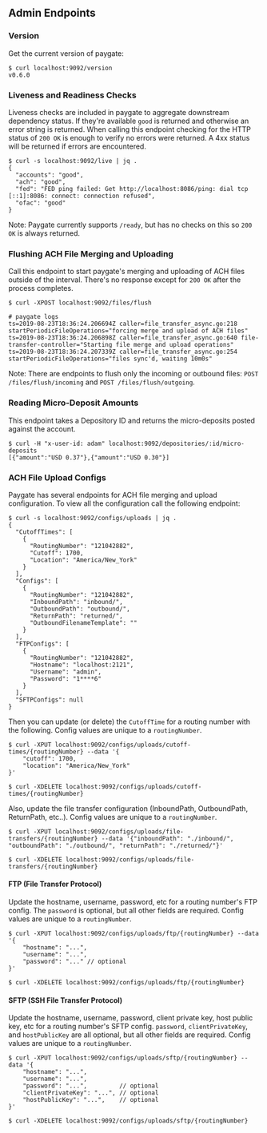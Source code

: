 ## Admin Endpoints

### Version

Get the current version of paygate:

```
$ curl localhost:9092/version
v0.6.0
```

### Liveness and Readiness Checks

Liveness checks are included in paygate to aggregate downstream dependency status. If they're available `good` is returned and otherwise an error string is returned. When calling this endpoint checking for the HTTP status of `200 OK` is enough to verify no errors were returned. A 4xx status will be returned if errors are encountered.

```
$ curl -s localhost:9092/live | jq .
{
  "accounts": "good",
  "ach": "good",
  "fed": "FED ping failed: Get http://localhost:8086/ping: dial tcp [::1]:8086: connect: connection refused",
  "ofac": "good"
}
```

Note: Paygate currently supports `/ready`, but has no checks on this so `200 OK` is always returned.


### Flushing ACH File Merging and Uploading

Call this endpoint to start paygate's merging and uploading of ACH files outside of the interval. There's no response except for `200 OK` after the process completes.

```
$ curl -XPOST localhost:9092/files/flush

# paygate logs
ts=2019-08-23T18:36:24.206694Z caller=file_transfer_async.go:218 startPeriodicFileOperations="forcing merge and upload of ACH files"
ts=2019-08-23T18:36:24.206898Z caller=file_transfer_async.go:640 file-transfer-controller="Starting file merge and upload operations"
ts=2019-08-23T18:36:24.207339Z caller=file_transfer_async.go:254 startPeriodicFileOperations="files sync'd, waiting 10m0s"
```

Note: There are endpoints to flush only the incoming or outbound files: `POST /files/flush/incoming` and `POST /files/flush/outgoing`.

### Reading Micro-Deposit Amounts

This endpoint takes a Depository ID and returns the micro-deposits posted against the account.

```
$ curl -H "x-user-id: adam" localhost:9092/depositories/:id/micro-deposits
[{"amount":"USD 0.37"},{"amount":"USD 0.30"}]
```

### ACH File Upload Configs

Paygate has several endpoints for ACH file merging and upload configuration. To view all the configuration call the following endpoint:

```
$ curl -s localhost:9092/configs/uploads | jq .
{
  "CutoffTimes": [
    {
      "RoutingNumber": "121042882",
      "Cutoff": 1700,
      "Location": "America/New_York"
    }
  ],
  "Configs": [
    {
      "RoutingNumber": "121042882",
      "InboundPath": "inbound/",
      "OutboundPath": "outbound/",
      "ReturnPath": "returned/",
      "OutboundFilenameTemplate": ""
    }
  ],
  "FTPConfigs": [
    {
      "RoutingNumber": "121042882",
      "Hostname": "localhost:2121",
      "Username": "admin",
      "Password": "1****6"
    }
  ],
  "SFTPConfigs": null
}
```

Then you can update (or delete) the `CutoffTime` for a routing number with the following. Config values are unique to a `routingNumber`.

```
$ curl -XPUT localhost:9092/configs/uploads/cutoff-times/{routingNumber} --data '{
    "cutoff": 1700,
    "location": "America/New_York"
}'
```

```
$ curl -XDELETE localhost:9092/configs/uploads/cutoff-times/{routingNumber}
```

Also, update the file transfer configuration (InboundPath, OutboundPath, ReturnPath, etc..). Config values are unique to a `routingNumber`.

```
$ curl -XPUT localhost:9092/configs/uploads/file-transfers/{routingNumber} --data '{"inboundPath": "./inbound/", "outboundPath": "./outbound/", "returnPath": "./returned/"}'
```

```
$ curl -XDELETE localhost:9092/configs/uploads/file-transfers/{routingNumber}
```

#### FTP (File Transfer Protocol)

Update the hostname, username, password, etc for a routing number's FTP config. The `password` is optional, but all other fields are required. Config values are unique to a `routingNumber`.

```
$ curl -XPUT localhost:9092/configs/uploads/ftp/{routingNumber} --data '{
    "hostname": "...",
    "username": "...",
    "password": "..." // optional
}'
```

```
$ curl -XDELETE localhost:9092/configs/uploads/ftp/{routingNumber}
```

#### SFTP (SSH File Transfer Protocol)

Update the hostname, username, password, client private key, host public key, etc for a routing number's SFTP config. `password`, `clientPrivateKey`, and `hostPublicKey` are all optional, but all other fields are required. Config values are unique to a `routingNumber`.

```
$ curl -XPUT localhost:9092/configs/uploads/sftp/{routingNumber} --data '{
    "hostname": "...",
    "username": "...",
    "password": "...",         // optional
    "clientPrivateKey": "...", // optional
    "hostPublicKey": "...",    // optional
}'
```

```
$ curl -XDELETE localhost:9092/configs/uploads/sftp/{routingNumber}
```
